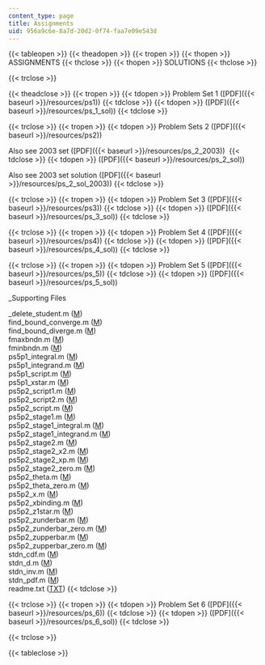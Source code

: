 ```yaml
---
content_type: page
title: Assignments
uid: 956a9c6e-8a7d-20d2-0f74-faa7e09e543d
---
```


{{< tableopen >}}
{{< theadopen >}}
{{< tropen >}}
{{< thopen >}}
ASSIGNMENTS
{{< thclose >}}
{{< thopen >}}
SOLUTIONS
{{< thclose >}}

{{< trclose >}}

{{< theadclose >}}
{{< tropen >}}
{{< tdopen >}}
Problem Set 1 ([PDF]({{< baseurl >}}/resources/ps1))
{{< tdclose >}}
{{< tdopen >}}
([PDF]({{< baseurl >}}/resources/ps_1_sol))
{{< tdclose >}}

{{< trclose >}}
{{< tropen >}}
{{< tdopen >}}
Problem Sets 2 ([PDF]({{< baseurl >}}/resources/ps2))  
  
Also see 2003 set ([PDF]({{< baseurl >}}/resources/ps_2_2003)) 
{{< tdclose >}}
{{< tdopen >}}
([PDF]({{< baseurl >}}/resources/ps_2_sol))  
  
Also see 2003 set solution ([PDF]({{< baseurl >}}/resources/ps_2_sol_2003))
{{< tdclose >}}

{{< trclose >}}
{{< tropen >}}
{{< tdopen >}}
Problem Set 3 ([PDF]({{< baseurl >}}/resources/ps3))
{{< tdclose >}}
{{< tdopen >}}
([PDF]({{< baseurl >}}/resources/ps_3_sol))
{{< tdclose >}}

{{< trclose >}}
{{< tropen >}}
{{< tdopen >}}
Problem Set 4 ([PDF]({{< baseurl >}}/resources/ps4))
{{< tdclose >}}
{{< tdopen >}}
([PDF]({{< baseurl >}}/resources/ps_4_sol))
{{< tdclose >}}

{{< trclose >}}
{{< tropen >}}
{{< tdopen >}}
Problem Set 5 ([PDF]({{< baseurl >}}/resources/ps_5))
{{< tdclose >}}
{{< tdopen >}}
([PDF]({{< baseurl >}}/resources/ps_5_sol))  
  
_Supporting Files  
  
_delete\_student.m ([M](/courses/economics/14-462-advanced-macroeconomics-ii-spring-2004/assignments/delete_student.m))  
find\_bound\_converge.m ([M](/courses/economics/14-462-advanced-macroeconomics-ii-spring-2004/assignments/find_bound_converge.m))  
find\_bound\_diverge.m ([M](/courses/economics/14-462-advanced-macroeconomics-ii-spring-2004/assignments/find_bound_diverge.m))  
fmaxbndn.m ([M](/courses/economics/14-462-advanced-macroeconomics-ii-spring-2004/assignments/fmaxbndn.m))  
fminbndn.m ([M](/courses/economics/14-462-advanced-macroeconomics-ii-spring-2004/assignments/fminbndn.m))  
ps5p1\_integral.m ([M](/courses/economics/14-462-advanced-macroeconomics-ii-spring-2004/assignments/ps5p1_integral.m))  
ps5p1\_integrand.m ([M](/courses/economics/14-462-advanced-macroeconomics-ii-spring-2004/assignments/ps5p2_stage1_integrand.m))  
ps5p1\_script.m ([M](/courses/economics/14-462-advanced-macroeconomics-ii-spring-2004/assignments/ps5p1_script.m))  
ps5p1\_xstar.m ([M](/courses/economics/14-462-advanced-macroeconomics-ii-spring-2004/assignments/ps5p1_xstar.m))  
ps5p2\_script1.m ([M](/courses/economics/14-462-advanced-macroeconomics-ii-spring-2004/assignments/ps5p2_script1.m))  
ps5p2\_script2.m ([M](/courses/economics/14-462-advanced-macroeconomics-ii-spring-2004/assignments/ps5p2_script2.m))  
ps5p2\_script.m ([M](/courses/economics/14-462-advanced-macroeconomics-ii-spring-2004/assignments/ps5p2_script.m))  
ps5p2\_stage1.m ([M](/courses/economics/14-462-advanced-macroeconomics-ii-spring-2004/assignments/ps5p2_stage1.m))  
ps5p2\_stage1\_integral.m ([M](/courses/economics/14-462-advanced-macroeconomics-ii-spring-2004/assignments/ps5p2_stage1_integral.m))  
ps5p2\_stage1\_integrand.m ([M](/courses/economics/14-462-advanced-macroeconomics-ii-spring-2004/assignments/ps5p2_stage1_integrand.m))  
ps5p2\_stage2.m ([M](/courses/economics/14-462-advanced-macroeconomics-ii-spring-2004/assignments/ps5p2_stage2.m))  
ps5p2\_stage2\_x2.m ([M](/courses/economics/14-462-advanced-macroeconomics-ii-spring-2004/assignments/ps5p2_stage2_x2.m))  
ps5p2\_stage2\_xp.m ([M](/courses/economics/14-462-advanced-macroeconomics-ii-spring-2004/assignments/ps5p2_stage2_xp.m))  
ps5p2\_stage2\_zero.m ([M](/courses/economics/14-462-advanced-macroeconomics-ii-spring-2004/assignments/ps5p2_stage2_zero.m))  
ps5p2\_theta.m ([M](/courses/economics/14-462-advanced-macroeconomics-ii-spring-2004/assignments/ps5p2_theta.m))  
ps5p2\_theta\_zero.m ([M](/courses/economics/14-462-advanced-macroeconomics-ii-spring-2004/assignments/ps5p2_theta_zero.m))  
ps5p2\_x.m ([M](/courses/economics/14-462-advanced-macroeconomics-ii-spring-2004/assignments/ps5p2_x.m))  
ps5p2\_xbinding.m ([M](/courses/economics/14-462-advanced-macroeconomics-ii-spring-2004/assignments/ps5p2_xbinding.m))  
ps5p2\_z1star.m ([M](/courses/economics/14-462-advanced-macroeconomics-ii-spring-2004/assignments/ps5p2_z1star.m))  
ps5p2\_zunderbar.m ([M](/courses/economics/14-462-advanced-macroeconomics-ii-spring-2004/assignments/ps5p2_zunderbar.m))  
ps5p2\_zunderbar\_zero.m ([M](/courses/economics/14-462-advanced-macroeconomics-ii-spring-2004/assignments/ps5p2_zunderbar_zero.m))  
ps5p2\_zupperbar.m ([M](/courses/economics/14-462-advanced-macroeconomics-ii-spring-2004/assignments/ps5p2_zupperbar.m))  
ps5p2\_zupperbar\_zero.m ([M](/courses/economics/14-462-advanced-macroeconomics-ii-spring-2004/assignments/ps5p2_zupperbar_zero.m))  
stdn\_cdf.m ([M](/courses/economics/14-462-advanced-macroeconomics-ii-spring-2004/assignments/stdn_cdf.m))  
stdn\_d.m ([M](/courses/economics/14-462-advanced-macroeconomics-ii-spring-2004/assignments/stdn_d.m))  
stdn\_inv.m ([M](/courses/economics/14-462-advanced-macroeconomics-ii-spring-2004/assignments/stdn_inv.m))  
stdn\_pdf.m ([M](/courses/economics/14-462-advanced-macroeconomics-ii-spring-2004/assignments/stdn_pdf.m))  
readme.txt ([TXT](/courses/economics/14-462-advanced-macroeconomics-ii-spring-2004/assignments/readme.txt))
{{< tdclose >}}

{{< trclose >}}
{{< tropen >}}
{{< tdopen >}}
Problem Set 6 ([PDF]({{< baseurl >}}/resources/ps_6))
{{< tdclose >}}
{{< tdopen >}}
([PDF]({{< baseurl >}}/resources/ps_6_sol))
{{< tdclose >}}

{{< trclose >}}

{{< tableclose >}}